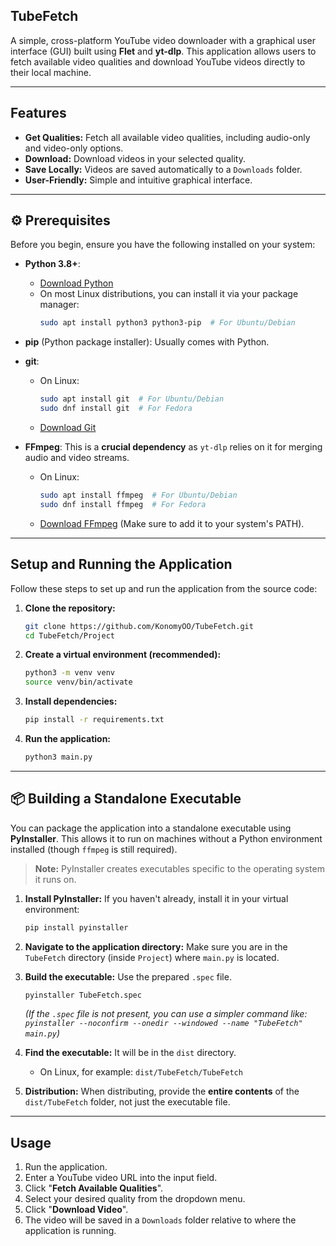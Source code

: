 ## TubeFetch

A simple, cross-platform YouTube video downloader with a graphical user interface (GUI) built using **Flet** and **yt-dlp**. This application allows users to fetch available video qualities and download YouTube videos directly to their local machine.

-----

## Features

  - **Get Qualities:** Fetch all available video qualities, including audio-only and video-only options.
  - **Download:** Download videos in your selected quality.
  - **Save Locally:** Videos are saved automatically to a `Downloads` folder.
  - **User-Friendly:** Simple and intuitive graphical interface.

-----

## ⚙️ Prerequisites

Before you begin, ensure you have the following installed on your system:

  - **Python 3.8+**:

      - [Download Python](https://www.python.org/downloads/)
      - On most Linux distributions, you can install it via your package manager:
        ```bash
        sudo apt install python3 python3-pip  # For Ubuntu/Debian
        ```

  - **pip** (Python package installer): Usually comes with Python.

  - **git**:

      - On Linux:
        ```bash
        sudo apt install git  # For Ubuntu/Debian
        sudo dnf install git  # For Fedora
        ```
      - [Download Git](https://git-scm.com/downloads)

  - **FFmpeg**: This is a **crucial dependency** as `yt-dlp` relies on it for merging audio and video streams.

      - On Linux:
        ```bash
        sudo apt install ffmpeg  # For Ubuntu/Debian
        sudo dnf install ffmpeg  # For Fedora
        ```
      - [Download FFmpeg](https://ffmpeg.org/download.html) (Make sure to add it to your system's PATH).

-----

## Setup and Running the Application

Follow these steps to set up and run the application from the source code:

1.  **Clone the repository:**

    ```bash
    git clone https://github.com/KonomyOO/TubeFetch.git
    cd TubeFetch/Project
    ```

2.  **Create a virtual environment (recommended):**

    ```bash
    python3 -m venv venv
    source venv/bin/activate
    ```

3.  **Install dependencies:**

    ```bash
    pip install -r requirements.txt
    ```

4.  **Run the application:**

    ```bash
    python3 main.py
    ```

-----

## 📦 Building a Standalone Executable

You can package the application into a standalone executable using **PyInstaller**. This allows it to run on machines without a Python environment installed (though `ffmpeg` is still required).

> **Note:** PyInstaller creates executables specific to the operating system it runs on.

1.  **Install PyInstaller:** If you haven't already, install it in your virtual environment:

    ```bash
    pip install pyinstaller
    ```

2.  **Navigate to the application directory:** Make sure you are in the `TubeFetch` directory (inside `Project`) where `main.py` is located.

3.  **Build the executable:** Use the prepared `.spec` file.

    ```bash
    pyinstaller TubeFetch.spec
    ```

    *(If the `.spec` file is not present, you can use a simpler command like: `pyinstaller --noconfirm --onedir --windowed --name "TubeFetch" main.py`)*

4.  **Find the executable:** It will be in the `dist` directory.

      - On Linux, for example: `dist/TubeFetch/TubeFetch`

5.  **Distribution:** When distributing, provide the **entire contents** of the `dist/TubeFetch` folder, not just the executable file.

-----

## Usage

1.  Run the application.
2.  Enter a YouTube video URL into the input field.
3.  Click "**Fetch Available Qualities**".
4.  Select your desired quality from the dropdown menu.
5.  Click "**Download Video**".
6.  The video will be saved in a `Downloads` folder relative to where the application is running.
